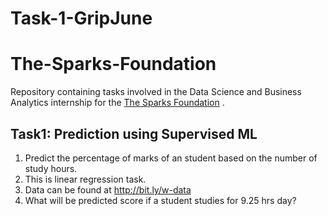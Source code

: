 # Task-1-GripJune
# The-Sparks-Foundation 

Repository containing tasks involved in the Data Science and Business Analytics internship for the [The Sparks Foundation](https://www.linkedin.com/company/the-sparks-foundation/) .

## Task1: Prediction using Supervised ML 
1. Predict the percentage of marks of an student based on the number of study hours.
2. This is linear regression task.             
3. Data can be found at http://bit.ly/w-data
4. What will be predicted score if a student studies for 9.25 hrs day?

